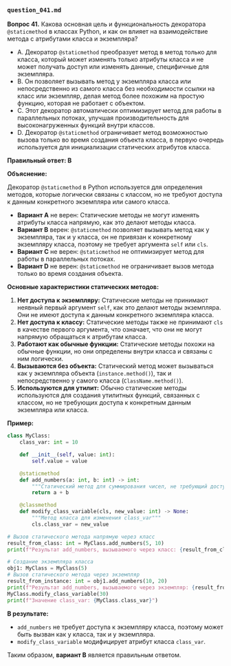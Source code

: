 ### `question_041.md`

**Вопрос 41.** Какова основная цель и функциональность декоратора `@staticmethod` в классах Python, и как он влияет на взаимодействие метода с атрибутами класса и экземпляра?

- A. Декоратор `@staticmethod` преобразует метод в метод только для класса, который может изменять только атрибуты класса и не может получать доступ или изменять данные, специфичные для экземпляра.
- B. Он позволяет вызывать метод у экземпляра класса или непосредственно из самого класса без необходимости ссылки на класс или экземпляр, делая метод более похожим на простую функцию, которая не работает с объектом.
- C. Этот декоратор автоматически оптимизирует метод для работы в параллельных потоках, улучшая производительность для высоконагруженных функций внутри классов.
- D. Декоратор `@staticmethod` ограничивает метод возможностью вызова только во время создания объекта класса, в первую очередь используется для инициализации статических атрибутов класса.

**Правильный ответ: B**

**Объяснение:**

Декоратор `@staticmethod` в Python используется для определения методов, которые логически связаны с классом, но не требуют доступа к данным конкретного экземпляра или самого класса.

*   **Вариант A** не верен: Статические методы не могут изменять атрибуты класса напрямую, как это делают методы класса.
*   **Вариант B** верен: `@staticmethod` позволяет вызывать метод как у экземпляра, так и у класса, он не привязан к конкретному экземпляру класса, поэтому не требует аргумента `self` или `cls`.
*   **Вариант C** не верен:  `@staticmethod` не оптимизирует метод для работы в параллельных потоках.
*   **Вариант D** не верен:  `@staticmethod` не ограничивает вызов метода только во время создания объекта.

**Основные характеристики статических методов:**

1.  **Нет доступа к экземпляру:** Статические методы не принимают неявный первый аргумент `self`, как это делают методы экземпляра. Они не имеют доступа к данным конкретного экземпляра класса.
2.  **Нет доступа к классу:** Статические методы также не принимают `cls` в качестве первого аргумента, что означает, что они не могут напрямую обращаться к атрибутам класса.
3.  **Работают как обычные функции:** Статические методы похожи на обычные функции, но они определены внутри класса и связаны с ним логически.
4.  **Вызываются без объекта:** Статический метод может вызываться как у экземпляра объекта (`instance.method()`), так и непосредственно у самого класса (`ClassName.method()`).
5.  **Используются для утилит:** Обычно статические методы используются для создания утилитных функций, связанных с классом, но не требующих доступа к конкретным данным экземпляра или класса.

**Пример:**

```python
class MyClass:
    class_var: int = 10

    def __init__(self, value: int):
        self.value = value

    @staticmethod
    def add_numbers(a: int, b: int) -> int:
        """Статический метод для суммирования чисел, не требующий доступа к атрибутам класса или экземпляра."""
        return a + b

    @classmethod
    def modify_class_variable(cls, new_value: int) -> None:
        """Метод класса для изменения class_var"""
        cls.class_var = new_value

# Вызов статического метода напрямую через класс
result_from_class: int = MyClass.add_numbers(5, 10)
print(f"Результат add_numbers, вызываемого через класс: {result_from_class}")

# Создание экземпляра класса
obj1: MyClass = MyClass(5)
# Вызов статического метода через экземпляр
result_from_instance: int = obj1.add_numbers(10, 20)
print(f"Результат add_numbers, вызываемого через экземпляр: {result_from_instance}")
MyClass.modify_class_variable(30)
print(f"Значение class_var: {MyClass.class_var}")
```

**В результате:**

*   `add_numbers` не требует доступа к экземпляру класса, поэтому может быть вызван как у класса, так и у экземпляра.
*   `modify_class_variable`  модифицирует атрибут класса `class_var`.

Таким образом, **вариант B** является правильным ответом.
